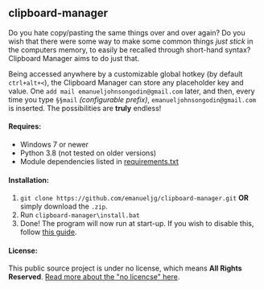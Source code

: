 ## clipboard-manager

Do you hate copy/pasting the same things over and over again? Do you wish that there were
some way to make some common things *just stick* in the computers memory, to easily be recalled
through short-hand syntax? Clipboard Manager aims to do just that. 

Being accessed anywhere by a 
customizable global hotkey (by default `ctrl+alt+<`), the Clipboard Manager can store any placeholder
key and value. One `add mail emanueljohnsongodin@gmail.com` later, and then, every time you type
`§§mail` *(configurable prefix)*, `emanueljohnsongodin@gmail.com` is inserted. The possibilities are **truly** endless!

 
#### Requires:
* Windows 7 or newer
* Python 3.8 (not tested on older versions)
* Module dependencies listed in [requirements.txt](requirements.txt)

#### Installation:
1. `git clone https://github.com/emanueljg/clipboard-manager.git` **OR** simply download the `.zip`.
2. Run `clipboard-manager\install.bat`
3. Done! The program will now run at start-up. 
   If you wish to disable this, follow [this guide](https://support.microsoft.com/en-us/help/4026268/windows-10-change-startup-apps).

#### License:
This public source project is under no license, which means **All Rights Reserved**. 
[Read more about the "no licencse" here](https://choosealicense.com/no-permission/).
